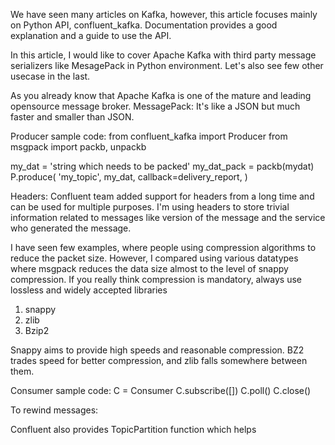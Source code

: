 We have seen many articles on Kafka, however, this article focuses mainly on Python API, confluent_kafka.
Documentation provides a good explanation and a guide to use the API.

In this article, I would like to cover Apache Kafka with third party message serializers like MesagePack in Python environment.
Let's also see few other usecase in the last.

As you already know that Apache Kafka is one of the mature and leading opensource message broker.
MessagePack: It's like a JSON but much faster and smaller than JSON.

Producer sample code:
from confluent_kafka import Producer
from msgpack import packb, unpackb

my_dat = 'string which needs to be packed'
my_dat_pack = packb(mydat)
P.produce(
    'my_topic',
    my_dat,
    callback=delivery_report,
)

Headers: Confluent team added support for headers from a long time and can be used for multiple purposes. I'm using headers to store trivial information related to messages like version of the message and the service who generated the message.

I have seen few examples, where people using compression algorithms to reduce the packet size. However, I compared using various datatypes where msgpack reduces the data size almost to the level of snappy compression. If you really think compression is mandatory, always use lossless and widely accepted libraries
1. snappy
2. zlib
3. Bzip2

Snappy aims to provide high speeds and reasonable compression. BZ2 trades speed for better compression, and zlib falls somewhere between them.

Consumer sample code:
C = Consumer
C.subscribe([])
C.poll()
C.close()

To rewind messages:


Confluent also provides TopicPartition function which helps 